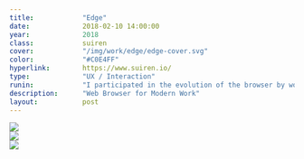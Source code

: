 ```yaml
---
title:            "Edge"
date:             2018-02-10 14:00:00
year:             2018
class:            suiren
cover:            "/img/work/edge/edge-cover.svg"
color:            "#C0E4FF"
hyperlink:        https://www.suiren.io/
type:             "UX / Interaction"
runin:            "I participated in the evolution of the browser by working with Microsoft partner teams (Enterprise & Security, Office, Bing, etc.) to collaborate and innovate on the new browser for the Modern Workplace.  I was responsible for new interaction models and a holistic visual guide across different platforms and devices."
description:      "Web Browser for Modern Work"
layout:           post
---
```


<div class="post-content-grid">
  <div class="post-content-column column-1">
    <img class="post-content-screen desktop" src="{{ site.baseurl }}/img/work/suiren/suiren-keyword.png" />
  </div>
</div>

<div class="post-content-grid">
  <div class="post-content-column column-2">
    <img class="post-content-screen desktop" src="{{ site.baseurl }}/img/work/suiren/suiren-keyword-tablet.png" />
  </div>
  <div class="post-content-column column-3">
    <img class="post-content-screen iphone" src="{{ site.baseurl }}/img/work/suiren/suiren-keyword-mobile.png" />
  </div>
</div>
